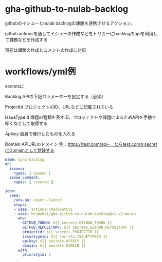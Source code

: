 # gha-github-to-nulab-backlog

githubのイシューとnulab backlogの課題を連携させるアクション。

github actionsを通してイシューの作成などをトリガーにbacklogのapiを利用して課題などを作成する

現在は課題の作成とコメントの作成に対応

# workflows/yml例

secretsに

Backlog APIの下記パラメーターを設定する（必須）

ProjectId プロジェクトのID、URLなどに記載されている

IssueTypeId 課題の種類を表すID、プロジェクトや課題によるためAPIを手動で叩くなどして取得する

Apikey 自身で発行したものを入れる

Domain APIURLのドメイン 例：https://test.com/api~　ならtest.comをsecretにDomainとして登録する

```yml
name: sync-backlog
on:
  issues:
    types: [ opened ]
  issue_comment:
    types: [ created ]

jobs:
  send:
    runs-on: ubuntu-latest
    steps:
    - uses: actions/checkout@v1
    - uses: KouWakai/gha-github-to-nulab-backlog@v1-v2-merge
      env:
        GITHUB_TOKEN: ${{ secrets.GITHUB_TOKEN }}
        GITHUB_REPOSITORY: ${{ secrets.GITHUB_REPOSITORY }}
        projectid: ${{ secrets.PROJECTID }}
        issuetypeid: ${{ secrets.ISSUETYPEID }}
        apikey: ${{ secrets.APIKEY }}
        domain: ${{ secrets.DOMAIN }}
      with:
        priorityid: 1
```
